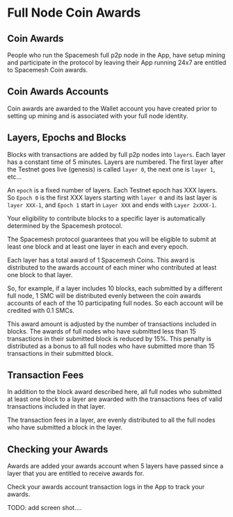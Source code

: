 # Full Node Coin Awards

## Coin Awards
People who run the Spacemesh full p2p node in the App, have setup mining and participate in the protocol by leaving their App running 24x7 are entitled to Spacemesh Coin awards.

## Coin Awards Accounts
Coin awards are awarded to the Wallet account you have created prior to setting up mining and is associated with your full node identity.

## Layers, Epochs and Blocks
Blocks with transactions are added by full p2p nodes into `layers`. Each layer has a constant time of 5 minutes. Layers are numbered. The first layer after the Testnet goes live (genesis) is  called `layer 0`, the next one is `layer 1`, etc...

An `epoch` is a fixed number of layers. Each Testnet epoch has XXX layers. So `Epoch 0` is the first XXX layers starting with `layer 0` and its last layer is `layer XXX-1`, and `Epoch 1` start in `Layer XXX` and ends with `Layer 2xXXX-1`.

Your eligibility to contribute blocks to a specific layer is automatically determined by the Spacemesh protocol.

The Spacemesh protocol guarantees that you will be eligible to submit at least one block and at least one layer in each and every epoch.

Each layer has a total award of 1 Spacemesh Coins. This award is distributed to the awards account of each miner who contributed at least one block to that layer.

So, for example, if a layer includes 10 blocks, each submitted by a different full node, 1 SMC will be distributed evenly between the coin awards accounts of each of the 10 participating full nodes. So each account will be credited with 0.1 SMCs.

This award amount is adjusted by the number of transactions included in blocks. The awards of full nodes who have submitted less than 15 transactions in their submitted block is reduced by 15%. This penalty is distributed as a bonus to all full nodes who have submitted more than 15 transactions in their submitted block.

## Transaction Fees
In addition to the block award described here, all full nodes who submitted at least one block to a layer are awarded with the transactions fees of valid transactions included in that layer.

The transaction fees in a layer, are evenly distributed to all the full nodes who have submitted a block in the layer.

## Checking your Awards
Awards are added your awards account when 5 layers have passed since a layer that you are entitled to receive awards for.

Check your awards account transaction logs in the App to track your awards.

TODO: add screen shot....

